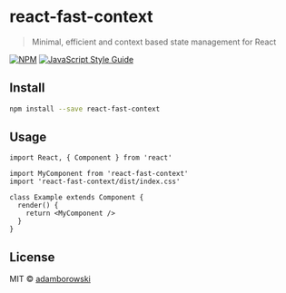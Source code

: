 # react-fast-context

> Minimal, efficient and context based state management for React

[![NPM](https://img.shields.io/npm/v/react-fast-context.svg)](https://www.npmjs.com/package/react-fast-context) [![JavaScript Style Guide](https://img.shields.io/badge/code_style-standard-brightgreen.svg)](https://standardjs.com)

## Install

```bash
npm install --save react-fast-context
```

## Usage

```tsx
import React, { Component } from 'react'

import MyComponent from 'react-fast-context'
import 'react-fast-context/dist/index.css'

class Example extends Component {
  render() {
    return <MyComponent />
  }
}
```

## License

MIT © [adamborowski](https://github.com/adamborowski)
